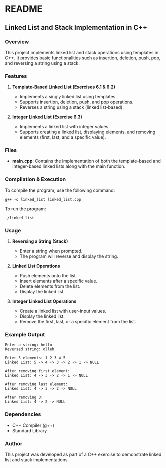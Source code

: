 # README

## Linked List and Stack Implementation in C++

### Overview
This project implements linked list and stack operations using templates in C++. It provides basic functionalities such as insertion, deletion, push, pop, and reversing a string using a stack.

### Features
1. **Template-Based Linked List (Exercises 6.1 & 6.2)**
   - Implements a singly linked list using templates.
   - Supports insertion, deletion, push, and pop operations.
   - Reverses a string using a stack (linked list-based).

2. **Integer Linked List (Exercise 6.3)**
   - Implements a linked list with integer values.
   - Supports creating a linked list, displaying elements, and removing elements (first, last, and a specific value).

### Files
- **main.cpp**: Contains the implementation of both the template-based and integer-based linked lists along with the main function.

### Compilation & Execution
To compile the program, use the following command:
```
g++ -o linked_list linked_list.cpp
```
To run the program:
```
./linked_list
```

### Usage
1. **Reversing a String (Stack)**
   - Enter a string when prompted.
   - The program will reverse and display the string.

2. **Linked List Operations**
   - Push elements onto the list.
   - Insert elements after a specific value.
   - Delete elements from the list.
   - Display the linked list.

3. **Integer Linked List Operations**
   - Create a linked list with user-input values.
   - Display the linked list.
   - Remove the first, last, or a specific element from the list.

### Example Output
```
Enter a string: hello
Reversed string: olleh

Enter 5 elements: 1 2 3 4 5
Linked List: 5 -> 4 -> 3 -> 2 -> 1 -> NULL

After removing first element:
Linked List: 4 -> 3 -> 2 -> 1 -> NULL

After removing last element:
Linked List: 4 -> 3 -> 2 -> NULL

After removing 3:
Linked List: 4 -> 2 -> NULL
```

### Dependencies
- C++ Compiler (g++)
- Standard Library

### Author
This project was developed as part of a C++ exercise to demonstrate linked list and stack implementations.
